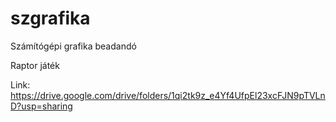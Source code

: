 # szgrafika
Számítógépi grafika beadandó

Raptor játék

Link: https://drive.google.com/drive/folders/1qi2tk9z_e4Yf4UfpEl23xcFJN9pTVLnD?usp=sharing
